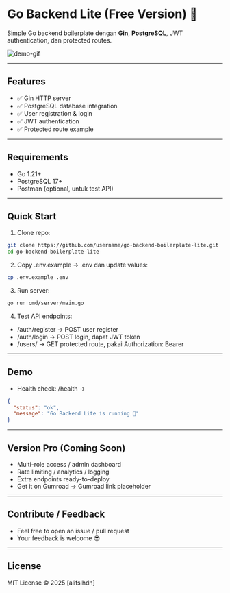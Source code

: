 # Go Backend Lite (Free Version) 🚀

Simple Go backend boilerplate dengan **Gin**, **PostgreSQL**, JWT authentication, dan protected routes.

![demo-gif](https://i.ibb.co/r2jVnYM3/dancing-gopher.gif)  

---

## **Features**
- ✅ Gin HTTP server  
- ✅ PostgreSQL database integration  
- ✅ User registration & login  
- ✅ JWT authentication  
- ✅ Protected route example  

---

## **Requirements**
- Go 1.21+  
- PostgreSQL 17+  
- Postman (optional, untuk test API)  

---

## **Quick Start**

1. Clone repo:  
```bash
git clone https://github.com/username/go-backend-boilerplate-lite.git
cd go-backend-boilerplate-lite
```
2. Copy .env.example → .env dan update values:
```bash
cp .env.example .env
```
3. Run server:
```bash
go run cmd/server/main.go
```
4. Test API endpoints:
- /auth/register → POST user register
- /auth/login → POST login, dapat JWT token
- /users/ → GET protected route, pakai Authorization: Bearer <token>

---

## **Demo**
- Health check: /health →
```json
{
  "status": "ok",
  "message": "Go Backend Lite is running 🚀"
}
```

---

## **Version Pro (Coming Soon)**
- Multi-role access / admin dashboard
- Rate limiting / analytics / logging
- Extra endpoints ready-to-deploy
- Get it on Gumroad → Gumroad link placeholder

---

## **Contribute / Feedback**
- Feel free to open an issue / pull request
- Your feedback is welcome 😎

---

## **License**
MIT License © 2025 [alifslhdn]

